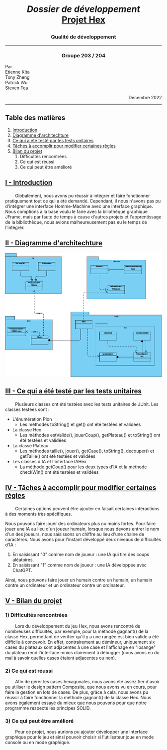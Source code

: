 # <p align="center"> _Dossier de développement_ <br/> <ins> Projet Hex </ins> </p>
### <p align="center"> Qualité de développement </p>

<hr>

### <center> Groupe 203 / 204</center>

Par <br/>
Etienne Kita <br/>
Tony Zheng <br/>
Patrick Wu <br/>
Steven Tea <br/>

<div dir="rtl"> Décembre 2022 </div>

<hr>

## Table des matières

1. [Introduction](#intro)
2. [Diagramme d'architechture](#archi)
3. [Ce qui a été testé par les tests unitaires](#testsU)
4. [Tâches à accomplir pour modifier certaines règles](#modif)
5. [Bilan du projet](#bilan)
    1. Difficultés rencontrées
    2. Ce qui est réussi
    3. Ce qui peut être amélioré

<a id="intro"></a>

## <ins> <p class="titre">I - Introduction</p> </ins>
&ensp;&ensp;&ensp;&ensp; Globalement, nous avons pu réussir à intégrer et faire fonctionner pratiquement tout ce qui a été demandé. Cependant, il nous n'avons pas pu d'intégrer une interface Homme-Machine avec une interface graphique. Nous comptions à la base voulu le faire avec la biliothèque graphique JFrame, mais par faute de temps à cause d'autres projets et l'apprentissage de la bibliothèque, nous avions malheureusement pas eu le temps de l'intégrer.

<a id="archi"></a>

## <ins> <p class="titre">II - Diagramme d'architechture</p> </ins>
![Diagramme architechture du Hex](Hex.png)

<a id="testsU"></a>

## <ins> <p class="titre">III - Ce qui a été testé par les tests unitaires</p> </ins>
&ensp;&ensp;&ensp;&ensp; Plusieurs classes ont été testées avec les tests unitaires de JUnit.
Les classes testées sont :
* L'énumération Pion
    * Les méthodes toString() et get() ont été testées et validées
* La classe Hex
    * Les méthodes estValide(), jouerCoup(), getPlateau() et toString() ont été testées et validées
* La classe Plateau
    * Les méthodes taille(), jouer(), getCase(), toString(), decouper() et getTaille() ont été testées et validées
* Les classes d'IA et l'interface IAHex
    * La méthode getCoup() pour les deux types d'IA et la méthode checkWin() ont été testées et validées

<a id="modif"></a>

## <ins> <p class="titre">IV - Tâches à accomplir pour modifier certaines règles</p> </ins>
&ensp;&ensp;&ensp;&ensp; Certaines options peuvent être ajouter en faisait certaines intéractions à des moments très spécifiques.

Nous pouvons faire jouer des ordinateurs plus ou moins fortes. Pour faire jouer une IA au lieu d'un joueur humain, lorsque nous devons entrer le nom d'un des joueurs, nous saisissons un chiffre au lieu d'une chaine de caractères. Nous avons pour l'instant développé deux niveaux de difficultés d'IA :
1. En saisissant "0" comme nom de joueur : une IA qui tire des coups aléatoires.
1. En saisissant "1" comme nom de joueur : une IA développée avec ChatGPT.

Ainsi, nous pouvons faire jouer un humain contre un humain, un humain contre un ordinateur et un ordinateur contre un ordinateur.

<a id="bilan"></a>

## <ins> <p class="titre">V - Bilan du projet</p> </ins>

### 1) Difficultés rencontrées
&ensp;&ensp;&ensp;&ensp; Lors du développement du jeu Hex, nous avons rencontré de nombreuses difficultés, par exemple, pour la méthode gagnant() de la classe Hex, permettant de vérifier qu'il y a une rangée est bien valide a été difficile à concevoir. En effet, contrairement au démineur, uniquement six cases du plateaux sont adjacentes à une case et l'affichage en "losange" du plateau rend l'interface moins clairement à débugger (nous avons eu du mal à savoir quelles cases étaient adjacentes ou non).

### 2) Ce qui est réussi
&ensp;&ensp;&ensp;&ensp; Afin de gérer les cases hexagonales, nous avons été assez fier d'avoir pu utiliser le design pattern Composite, que nous avons vu en cours, pour faire la gestion en lots de cases. De plus, grâce à cela, nous avons pu réussir à faire fonctionner la méthode gagnant() de la classe Hex. Nous avons également essayé du mieux que nous pouvons pour que notre programme respecte les principes SOLID.

### 3) Ce qui peut être amélioré
&ensp;&ensp;&ensp;&ensp; Pour ce projet, nous aurions pu ajouter développer une interface graphique pour le jeu et ainsi pouvoir choisir si l'utilisateur joue en mode console ou en mode graphique.
